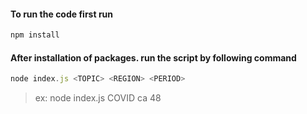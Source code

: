 #### To run the code first run 
```javascript
npm install
```
#### After installation of packages. run the script by following command

```javascript
node index.js <TOPIC> <REGION> <PERIOD>
```

> ex: node index.js COVID ca 48